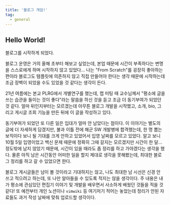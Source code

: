```yaml
---
title: '블로그 개업!'
tag:
  - general
---
```


## Hello World!

블로그를 시작하게 되었다.

블로그 운영은 거의 올해 초부터 해보고 싶었는데, 본업 때문에 시간이 부족하다는 변명을 스스로에게 하며 시작하지 않고 있었다... 나는 "From Scratch"를 굉장히 좋아하는 편이라 블로그도 템플릿에 의존하지 않고 직접 만들어야 한다는 생각 때문에 시작하는데 조금 장벽이 되었을 수도 있었을 것 같다는 생각이 든다.

21년 여름에는 본교 PLRG에서 개별연구를 했는데, 랩 미팅 때 교수님께서 "평소에 글을 쓰는 습관을 들이는 것이 좋다"라는 말씀을 하신 것을 듣고 조금 더 동기부여가 되었던 것 같다. 얼마 뒤인지부터는 모르겠는데 아무튼 블로그 개발을 시작했고, 소개, bio, 그리고 게시글 조회 기능을 만든 뒤에 이 글을 작성하고 있다.

동기부여가 되었던 또 다른 일은 입대가 얼마 안 남았다는 점이다. 이 이야기는 별도의 글에 더 자세하게 담겠지만, 불과 이틀 전에 해군 SW 개발병에 합격했는데, 한 명 뽑는 보직이다 보니 될 기대를 크게 안하고 있었어서 입영 날짜를 모르고 있었다. 알고 보니 10월 5일 입영이었고 백신 문제 때문에 정확히 그때 갈지는 모르겠지만 시간이 한 달...정도밖에 남지 않았기 때문에, 시간이 있을 때라도 좀 정리를 하고 가야겠다는 생각을 했다. 물론 아직 남은 시간동안 어떠한 일을 할지 제대로 생각을 못해봤는데, 최대한 블로그 정리를 하고 갈 수 있었으면 한다.

블로그 게시글들은 남이 볼 것이라고 기대하지는 않고, 나도 최대한 남 시선은 신경 안 쓰고 적으려고 하는데, 또 나만 알아들을 수 있도록 적지는 않을 생각이다. 주 내용은 내가 평소에 관심있던 편집기 이야기 및 개발을 배우면서 사소하게 배웠던 것들을 적을 것 같다! 또 예전부터 개인 노션이나 `vimwiki` 등 여기저기 적어는 놓았는데 정리가 안된 자료들도 과거 작성 날짜에 맞춰 업로드할 생각이다.
